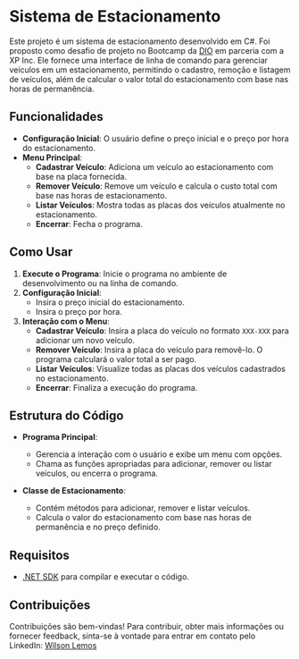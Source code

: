 # Sistema de Estacionamento

Este projeto é um sistema de estacionamento desenvolvido em C#. Foi proposto como desafio de projeto no Bootcamp da [DIO](https://www.dio.me/) em parceria com a XP Inc. Ele fornece uma interface de linha de comando para gerenciar veículos em um estacionamento, permitindo o cadastro, remoção e listagem de veículos, além de calcular o valor total do estacionamento com base nas horas de permanência.

## Funcionalidades

- **Configuração Inicial**: O usuário define o preço inicial e o preço por hora do estacionamento.
- **Menu Principal**: 
  - **Cadastrar Veículo**: Adiciona um veículo ao estacionamento com base na placa fornecida.
  - **Remover Veículo**: Remove um veículo e calcula o custo total com base nas horas de estacionamento.
  - **Listar Veículos**: Mostra todas as placas dos veículos atualmente no estacionamento.
  - **Encerrar**: Fecha o programa.

## Como Usar

1. **Execute o Programa**: Inicie o programa no ambiente de desenvolvimento ou na linha de comando.
2. **Configuração Inicial**:
   - Insira o preço inicial do estacionamento.
   - Insira o preço por hora.
3. **Interação com o Menu**:
   - **Cadastrar Veículo**: Insira a placa do veículo no formato `XXX-XXX` para adicionar um novo veículo.
   - **Remover Veículo**: Insira a placa do veículo para removê-lo. O programa calculará o valor total a ser pago.
   - **Listar Veículos**: Visualize todas as placas dos veículos cadastrados no estacionamento.
   - **Encerrar**: Finaliza a execução do programa.

## Estrutura do Código

- **Programa Principal**: 
  - Gerencia a interação com o usuário e exibe um menu com opções.
  - Chama as funções apropriadas para adicionar, remover ou listar veículos, ou encerra o programa.

- **Classe de Estacionamento**: 
  - Contém métodos para adicionar, remover e listar veículos.
  - Calcula o valor do estacionamento com base nas horas de permanência e no preço definido.

## Requisitos

- [.NET SDK](https://dotnet.microsoft.com/download) para compilar e executar o código.

## Contribuições

Contribuições são bem-vindas! Para contribuir, obter mais informações ou fornecer feedback, sinta-se à vontade para entrar em contato pelo LinkedIn: [Wilson Lemos](https://www.linkedin.com/in/wil-lemos)

